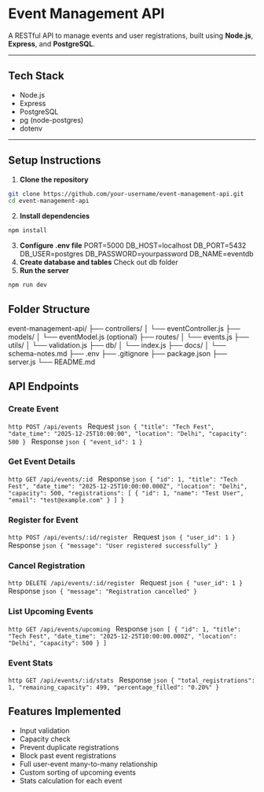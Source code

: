 # Event Management API

A RESTful API to manage events and user registrations, built using **Node.js**, **Express**, and **PostgreSQL**.

---

## Tech Stack

- Node.js
- Express
- PostgreSQL
- pg (node-postgres)
- dotenv

---

## Setup Instructions

1. **Clone the repository**
```bash
git clone https://github.com/your-username/event-management-api.git
cd event-management-api
```
2. **Install dependencies**
```bash
npm install
```   
3. **Configure .env file**
PORT=5000
DB_HOST=localhost
DB_PORT=5432
DB_USER=postgres
DB_PASSWORD=yourpassword
DB_NAME=eventdb
4. **Create database and tables**
Check out db folder
5. **Run the server**
```bash
npm run dev
```

## Folder Structure

event-management-api/
├── controllers/
│   └── eventController.js
├── models/
│   └── eventModel.js (optional)
├── routes/
│   └── events.js
├── utils/
│   └── validation.js
├── db/
│   └── index.js
├── docs/
│   └── schema-notes.md
├── .env
├── .gitignore
├── package.json
├── server.js
└── README.md

##  API Endpoints

### Create Event
``http
POST /api/events
``
Request
``json
{
  "title": "Tech Fest",
  "date_time": "2025-12-25T10:00:00",
  "location": "Delhi",
  "capacity": 500
}
``
Response
``json
{ "event_id": 1 }
``

### Get Event Details
``http
GET /api/events/:id
``
Response
``json
{
  "id": 1,
  "title": "Tech Fest",
  "date_time": "2025-12-25T10:00:00.000Z",
  "location": "Delhi",
  "capacity": 500,
  "registrations": [
    { "id": 1, "name": "Test User", "email": "test@example.com" }
  ]
}
``

### Register for Event
``http
POST /api/events/:id/register
``
Request
``json
{ "user_id": 1 }
``
Response
``json
{ "message": "User registered successfully" }
``

### Cancel Registration
``http
DELETE /api/events/:id/register
``
Request
``json
{ "user_id": 1 }
``
Response
``json
{ "message": "Registration cancelled" }
``

### List Upcoming Events
``http
GET /api/events/upcoming
``
Response
``json
[
  {
    "id": 1,
    "title": "Tech Fest",
    "date_time": "2025-12-25T10:00:00.000Z",
    "location": "Delhi",
    "capacity": 500
  }
]
``

### Event Stats

``http
GET /api/events/:id/stats
``
Response
``json
{
  "total_registrations": 1,
  "remaining_capacity": 499,
  "percentage_filled": "0.20%"
}
``

## Features Implemented

- Input validation
- Capacity check
- Prevent duplicate registrations
- Block past event registrations
- Full user-event many-to-many relationship
- Custom sorting of upcoming events
- Stats calculation for each event

